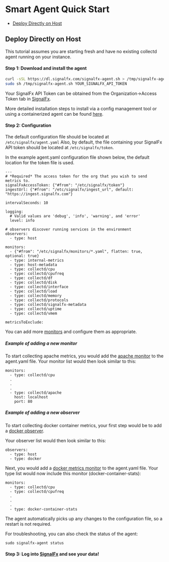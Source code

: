 # Smart Agent Quick Start

- [Deploy Directly on Host](#deploy-directly-on-host)


## Deploy Directly on Host

This tutorial assumes you are starting fresh and have no existing collectd agent running on your instance.

#### Step 1: Download and install the agent

```sh
curl -sSL https://dl.signalfx.com/signalfx-agent.sh > /tmp/signalfx-agent.sh
sudo sh /tmp/signalfx-agent.sh YOUR_SIGNALFX_API_TOKEN
```

Your SignalFx API Token can be obtained from the Organization->Access Token tab in [SignalFx](https://app.signalfx.com).

More detailed installation steps to install via a config management tool or using a containerized agent can be found [here](../README.md#installation).

#### Step 2: Configuration

The default configuration file should be located at `/etc/signalfx/agent.yaml`
Also, by default, the file containing your SignalFx API token should be located at `/etc/signalfx/token`. 

In the example agent.yaml configuration file shown below, the default location for the token file is used.


```
---
# *Required* The access token for the org that you wish to send metrics to.
signalFxAccessToken: {"#from": "/etc/signalfx/token"}
ingestUrl: {"#from": "/etc/signalfx/ingest_url", default: "https://ingest.signalfx.com"}

intervalSeconds: 10

logging:
  # Valid values are 'debug', 'info', 'warning', and 'error'
  level: info

# observers discover running services in the environment
observers:
  - type: host

monitors:
  - {"#from": "/etc/signalfx/monitors/*.yaml", flatten: true, optional: true}
  - type: internal-metrics
  - type: host-metadata
  - type: collectd/cpu
  - type: collectd/cpufreq
  - type: collectd/df
  - type: collectd/disk
  - type: collectd/interface
  - type: collectd/load
  - type: collectd/memory
  - type: collectd/protocols
  - type: collectd/signalfx-metadata
  - type: collectd/uptime
  - type: collectd/vmem
  
metricsToExclude:
```

You can add more [monitors](./monitor-config.md) and configure them as appropriate. 

##### Example of adding a new monitor 

To start collecting apache metrics, you would add the [apache monitor](./monitors/collectd-apache.md) to the agent.yaml file.
Your monitor list would then look similar to this: 

```
monitors:
  - type: collectd/cpu
  .
  .
  .
  - type: collectd/apache
    host: localhost
    port: 80
```

##### Example of adding a new observer

To start collecting docker container metrics, your first step would be to add a [docker observer](./observers/docker.md). 

Your observer list would then look similar to this:

```
observers:
  - type: host
  - type: docker
```

Next, you would add a [docker metrics monitor](./monitors/docker-container-stats.md) to the agent.yaml file. Your type list would now include this monitor (docker-container-stats): 

```
monitors:
  - type: collectd/cpu
  - type: collectd/cpufreq
  .
  .
  .
  - type: docker-container-stats
```  

The agent automatically picks up any changes to the configuration file, so a restart is not required.

For troubleshooting, you can also check the status of the agent: 

```
sudo signalfx-agent status
```

#### Step 3: Log into [SignalFx](https://app.signalfx.com) and see your data!


